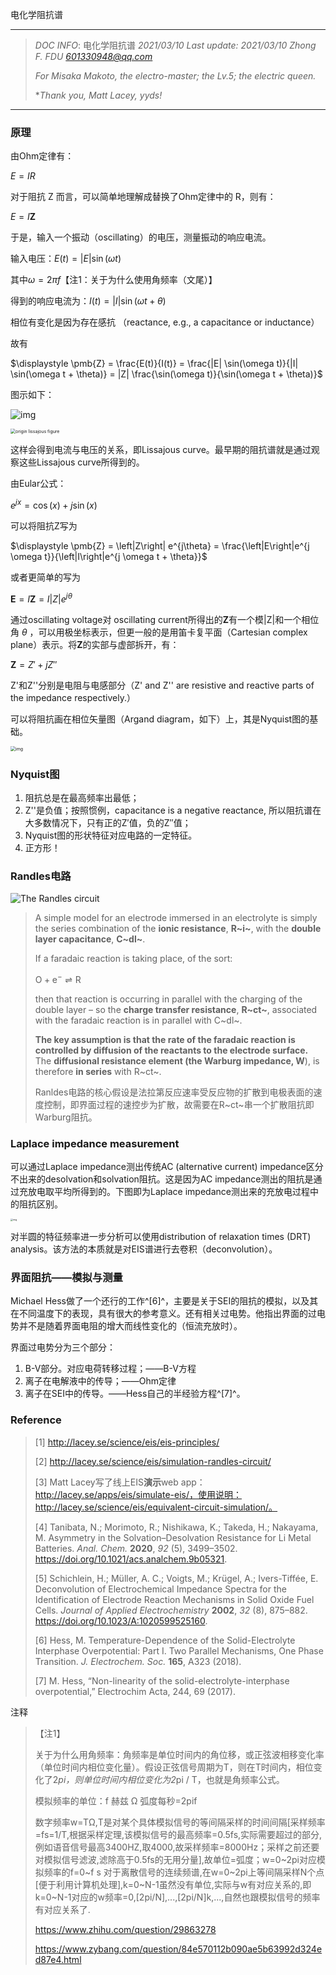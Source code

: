 电化学阻抗谱

------

> *DOC INFO*: 电化学阻抗谱		*2021/03/10*	*Last update: 2021/03/10*	*Zhong F.    FDU*	*601330948@qq.com*
>
> *For Misaka Makoto, the electro-master; the Lv.5; the electric queen.*
>
> **Thank you, Matt Lacey, yyds!*

------

### 原理

由Ohm定律有：

$E=IR$

对于阻抗 Z 而言，可以简单地理解成替换了Ohm定律中的 R，则有：

$E=I\displaystyle \pmb{Z}$

于是，输入一个振动（oscillating）的电压，测量振动的响应电流。

输入电压：$E(t) = \left|E\right|\sin(\omega t)$

其中$\omega=2\pi f$【注1：关于为什么使用角频率（文尾）】

得到的响应电流为：$I(t) = \left|I\right|\sin(\omega t + \theta)$

相位有变化是因为存在感抗 （reactance, e.g., a capacitance or inductance）

故有

$\displaystyle \pmb{Z} = \frac{E(t)}{I(t)} = \frac{|E| \sin(\omega t)}{|I| \sin(\omega t + \theta)} = |Z| \frac{\sin(\omega t)}{\sin(\omega t + \theta)}$

图示如下：

![img](http://lacey.se/img/eis/lissajous.gif)

<img src="https://www.gamry.com/assets/Uploads/origin-lissajous-figure.jpg" alt="origin lissajous figure" style="zoom:50%;" />

这样会得到电流与电压的关系，即Lissajous curve。最早期的阻抗谱就是通过观察这些Lissajous curve所得到的。



由Eular公式：

$e^{jx} = \cos(x) + j \sin(x)$

可以将阻抗Z写为

$\displaystyle \pmb{Z} = \left|Z\right| e^{j\theta} = \frac{\left|E\right|e^{j \omega t}}{\left|I\right|e^{j \omega t + \theta}}$

或者更简单的写为

$\displaystyle \pmb{E} = I \pmb{Z} = I\left|Z\right|e^{j \theta}$

通过oscillating voltage对 oscillating current所得出的**Z**有一个模|Z|和一个相位角 $\theta$ ，可以用极坐标表示，但更一般的是用笛卡复平面（Cartesian complex plane）表示。将**Z**的实部与虚部拆开，有：

$\displaystyle \pmb{Z} = Z' + j Z''$

Z'和Z''分别是电阻与电感部分（Z' and Z'' are resistive and reactive parts of the impedance respectively.）

可以将阻抗画在相位矢量图（Argand diagram，如下）上，其是Nyquist图的基础。

<img src="http://lacey.se/img/eis/argand.png" alt="img" style="zoom:50%;" />

### Nyquist图

1. 阻抗总是在最高频率出最低；
2. Z''是负值；按照惯例，capacitance is a negative reactance, 所以阻抗谱在大多数情况下，只有正的Z′值，负的Z″值；
3. Nyquist图的形状特征对应电路的一定特征。
4. 正方形！



### Randles电路

![The Randles circuit](http://lacey.se/img/eis/ec-randles.png)

> A simple model for an electrode immersed in an electrolyte is simply the series combination of the **ionic resistance**, **R~i~**, with the **double layer capacitance**, **C~dl~**. 
>
> If a faradaic reaction is taking place, of the sort:
>
> $\displaystyle \text{O} + \text{e}^- \rightleftharpoons \text{R}$
>
> then that reaction is occurring in parallel with the charging of the double layer – so the **charge transfer resistance**, **R~ct~**, associated with the faradaic reaction is in parallel with C~dl~.
>
> **The key assumption is that the rate of the faradaic reaction is controlled by diffusion of the reactants to the electrode surface.** The **diffusional resistance element (the Warburg impedance, W**), is therefore **in series** with R~ct~.
>
> Ranldes电路的核心假设是法拉第反应速率受反应物的扩散到电极表面的速度控制，即界面过程的速控步为扩散，故需要在R~ct~串一个扩散阻抗即Warburg阻抗。



### Laplace impedance measurement

可以通过Laplace impedance测出传统AC (alternative current) impedance区分不出来的desolvation和solvation阻抗。这是因为AC impedance测出的阻抗是通过充放电取平均所得到的。下图即为Laplace impedance测出来的充放电过程中的阻抗区别。

<img src="https://pubs.acs.org/na101/home/literatum/publisher/achs/journals/content/ancham/2020/ancham.2020.92.issue-5/acs.analchem.9b05321/20200225/images/large/ac9b05321_0002.jpeg" alt="img" style="zoom:25%;" />



对半圆的特征频率进一步分析可以使用distribution of relaxation times (DRT) analysis。该方法的本质就是对EIS谱进行去卷积（deconvolution）。



### 界面阻抗——模拟与测量

Michael Hess做了一个还行的工作^[6]^，主要是关于SEI的阻抗的模拟，以及其在不同温度下的表现，具有很大的参考意义。还有相关过电势。他指出界面的过电势并不是随着界面电阻的增大而线性变化的（恒流充放时）。

界面过电势分为三个部分：

1. B-V部分。对应电荷转移过程；——B-V方程
2. 离子在电解液中的传导；——Ohm定律
3. 离子在SEI中的传导。——Hess自己的半经验方程^[7]^。





### Reference

> [1] http://lacey.se/science/eis/eis-principles/
>
> [2] http://lacey.se/science/eis/simulation-randles-circuit/
>
> [3] Matt Lacey写了线上EIS**演示**web app：http://lacey.se/apps/eis/simulate-eis/，使用说明：http://lacey.se/science/eis/equivalent-circuit-simulation/。
>
> [4] Tanibata, N.; Morimoto, R.; Nishikawa, K.; Takeda, H.; Nakayama, M. Asymmetry in the Solvation–Desolvation Resistance for Li Metal Batteries. *Anal. Chem.* **2020**, *92* (5), 3499–3502. https://doi.org/10.1021/acs.analchem.9b05321.
>
> [5] Schichlein, H.; Müller, A. C.; Voigts, M.; Krügel, A.; Ivers-Tiffée, E. Deconvolution of Electrochemical Impedance Spectra for the Identification of Electrode Reaction Mechanisms in Solid Oxide Fuel Cells. *Journal of Applied Electrochemistry* **2002**, *32* (8), 875–882. https://doi.org/10.1023/A:1020599525160.
>
> [6] Hess, M. Temperature-Dependence of the Solid-Electrolyte Interphase Overpotential: Part I. Two Parallel Mechanisms, One Phase Transition. *J. Electrochem. Soc.* **165**, A323 (2018).
>
> [7] M. Hess, “Non-linearity of the solid-electrolyte-interphase overpotential,” Electrochim Acta, 244, 69 (2017).



注释

> 【注1】
>
> 关于为什么用角频率：角频率是单位时间内的角位移，或正弦波相移变化率（单位时间内相位变化量）。假设正弦信号周期为T，则在T时间内，相位变化了2*pi，则单位时间内相位变化为2*pi / T，也就是角频率公式。
>
> 模拟频率的单位：f 赫兹	Ω 弧度每秒=2pif 
>
> 数字频率w=TΩ,T是对某个具体模拟信号的等间隔采样的时间间隔[采样频率=fs=1/T,根据采样定理,该模拟信号的最高频率=0.5fs,实际需要超过的部分,例如语音信号最高3400HZ,取4000,故采样频率=8000Hz；采样之前还要对模拟信号滤波,滤除高于0.5fs的无用分量],故单位=弧度；w=0\~2pi对应模拟频率的f=0\~f s
> 对于离散信号的连续频谱,在w=0\~2pi上等间隔采样N个点[便于利用计算机处理],k=0\~N-1虽然没有单位,实际与w有对应关系的,即k=0~N-1对应的w频率=0,[2pi/N],...,[2pi/N]k,...,自然也跟模拟信号的频率有对应关系了.
>
> https://www.zhihu.com/question/29863278
>
> https://www.zybang.com/question/84e570112b090ae5b63992d324ed87e4.html